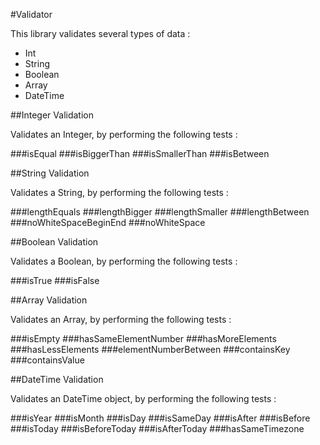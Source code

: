 #Validator

This library validates several types of data :

*   Int
*   String
*   Boolean
*   Array
*   DateTime

##Integer Validation

Validates an Integer, by performing the following tests :

###isEqual
###isBiggerThan
###isSmallerThan
###isBetween

##String Validation

Validates a String, by performing the following tests :

###lengthEquals
###lengthBigger
###lengthSmaller
###lengthBetween
###noWhiteSpaceBeginEnd
###noWhiteSpace

##Boolean Validation

Validates a Boolean, by performing the following tests :

###isTrue
###isFalse

##Array Validation

Validates an Array, by performing the following tests :

###isEmpty
###hasSameElementNumber
###hasMoreElements
###hasLessElements
###elementNumberBetween
###containsKey
###containsValue

##DateTime Validation

Validates an DateTime object, by performing the following tests :

###isYear
###isMonth
###isDay
###isSameDay
###isAfter
###isBefore
###isToday
###isBeforeToday
###isAfterToday
###hasSameTimezone
